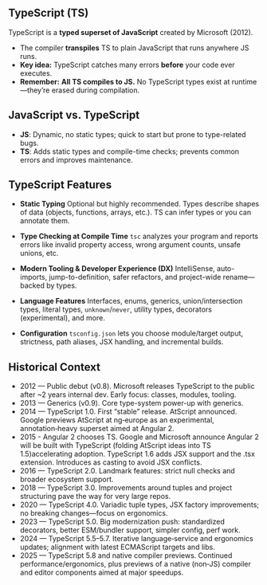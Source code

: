## TypeScript (TS)

TypeScript is a **typed superset of JavaScript** created by Microsoft (2012).

- The compiler **transpiles** TS to plain JavaScript that runs anywhere JS runs.
- **Key idea:** TypeScript catches many errors **before** your code ever executes.
- **Remember:** **All TS compiles to JS.** No TypeScript types exist at runtime—they’re erased during compilation.

## JavaScript vs. TypeScript

- **JS**: Dynamic, no static types; quick to start but prone to type-related bugs.
- **TS**: Adds static types and compile-time checks; prevents common errors and improves maintenance.

## TypeScript Features

- **Static Typing**
  Optional but highly recommended. Types describe shapes of data (objects, functions, arrays, etc.). TS can infer types or you can annotate them.

- **Type Checking at Compile Time**
  `tsc` analyzes your program and reports errors like invalid property access, wrong argument counts, unsafe unions, etc.

- **Modern Tooling & Developer Experience (DX)**
  IntelliSense, auto-imports, jump-to-definition, safer refactors, and project-wide rename—backed by types.

- **Language Features**
  Interfaces, enums, generics, union/intersection types, literal types, `unknown`/`never`, utility types, decorators (experimental), and more.

- **Configuration**
  `tsconfig.json` lets you choose module/target output, strictness, path aliases, JSX handling, and incremental builds.

## Historical Context

- 2012 — Public debut (v0.8). Microsoft releases TypeScript to the public after ~2 years internal dev. Early focus: classes, modules, tooling.
- 2013 — Generics (v0.9). Core type-system power-up with generics.
- 2014 — TypeScript 1.0. First “stable” release. AtScript announced. Google previews AtScript at ng‑europe as an experimental, annotation‑heavy superset aimed at Angular 2.
- 2015 - Angular 2 chooses TS. Google and Microsoft announce Angular 2 will be built with TypeScript (folding AtScript ideas into TS 1.5)accelerating adoption. TypeScript 1.6 adds JSX support and the .tsx extension. Introduces as casting to avoid JSX conflicts.
- 2016 — TypeScript 2.0. Landmark features: strict null checks and broader ecosystem support.
- 2018 — TypeScript 3.0. Improvements around tuples and project structuring pave the way for very large repos.
- 2020 — TypeScript 4.0. Variadic tuple types, JSX factory improvements; no breaking changes—focus on ergonomics.
- 2023 — TypeScript 5.0. Big modernization push: standardized decorators, better ESM/bundler support, simpler config, perf work.
- 2024 — TypeScript 5.5–5.7. Iterative language‑service and ergonomics updates; alignment with latest ECMAScript targets and libs.
- 2025 — TypeScript 5.8 and native compiler previews. Continued performance/ergonomics, plus previews of a native (non‑JS) compiler and editor components aimed at major speedups.
